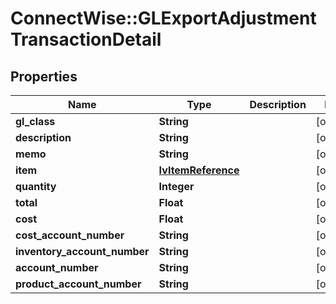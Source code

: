 # ConnectWise::GLExportAdjustmentTransactionDetail

## Properties
Name | Type | Description | Notes
------------ | ------------- | ------------- | -------------
**gl_class** | **String** |  | [optional] 
**description** | **String** |  | [optional] 
**memo** | **String** |  | [optional] 
**item** | [**IvItemReference**](IvItemReference.md) |  | [optional] 
**quantity** | **Integer** |  | [optional] 
**total** | **Float** |  | [optional] 
**cost** | **Float** |  | [optional] 
**cost_account_number** | **String** |  | [optional] 
**inventory_account_number** | **String** |  | [optional] 
**account_number** | **String** |  | [optional] 
**product_account_number** | **String** |  | [optional] 


